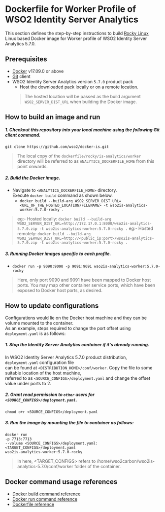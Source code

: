 # Dockerfile for Worker Profile of WSO2 Identity Server Analytics #

This section defines the step-by-step instructions to build [Rocky Linux](https://hub.docker.com/_/rockylinux/) Linux based Docker image for Worker profile of
WSO2 Identity Server Analytics 5.7.0.

## Prerequisites

* [Docker](https://www.docker.com/get-docker) v17.09.0 or above
* [Git](https://git-scm.com/book/en/v2/Getting-Started-Installing-Git) client
* WSO2 Identity Server Analytics version `5.7.0` product pack
   + Host the downloaded pack locally or on a remote location.
   > The hosted location will be passed as the build argument `WSO2_SERVER_DIST_URL` when building the Docker image. 

## How to build an image and run

##### 1. Checkout this repository into your local machine using the following Git client command.

```
git clone https://github.com/wso2/docker-is.git
```

> The local copy of the `dockerfile/rocky/is-analytics/worker` directory will be referred to as `ANALYTICS_DOCKERFILE_HOME` from this point onwards.

##### 2. Build the Docker image.

- Navigate to `<ANALYTICS_DOCKERFILE_HOME>` directory. <br>
  Execute `docker build` command as shown below.
    + `docker build --build-arg WSO2_SERVER_DIST_URL=<URL_OF_THE_HOSTED_LOCATION/FILENAME> -t wso2is-analytics-worker:5.7.0-rocky .`

> eg:- Hosted locally: `docker build --build-arg WSO2_SERVER_DIST_URL=http://172.17.0.1:8000/wso2is-analytics-5.7.0.zip -t wso2is-analytics-worker:5.7.0-rocky .`
> eg:- Hosted remotely: `docker build --build-arg WSO2_SERVER_DIST_URL=http://<public_ip:port>/wso2is-analytics-5.7.0.zip -t wso2is-analytics-worker:5.7.0-rocky .`

##### 3. Running Docker images specific to each profile.

- `docker run -p 9090:9090 -p 9091:9091 wso2is-analytics-worker:5.7.0-rocky`

>Here, only port 9090 and 9091 have been mapped to Docker host ports.
You may map other container service ports, which have been exposed to Docker host ports, as desired.

## How to update configurations

Configurations would lie on the Docker host machine and they can be volume mounted to the container. <br>
As an example, steps required to change the port offset using `deployment.yaml` is as follows:

##### 1. Stop the Identity Server Analytics container if it's already running.

In WSO2 Identity Server Analytics 5.7.0 product distribution, `deployment.yaml` configuration file <br>
can be found at `<DISTRIBUTION_HOME>/conf/worker`. Copy the file to some suitable location of the host machine, <br>
referred to as `<SOURCE_CONFIGS>/deployment.yaml` and change the offset value under ports to 2.

##### 2. Grant read permission to `other` users for `<SOURCE_CONFIGS>/deployment.yaml`.

```
chmod o+r <SOURCE_CONFIGS>/deployment.yaml
```

##### 3. Run the image by mounting the file to container as follows:

```
docker run 
-p 7713:7713
--volume <SOURCE_CONFIGS>/deployment.yaml:<TARGET_CONFIGS>/deployment.yaml
wso2is-analytics-worker:5.7.0-rocky
```

> In here, <TARGET_CONFIGS> refers to /home/wso2carbon/wso2is-analytics-5.7.0/conf/worker folder of the container.

## Docker command usage references

* [Docker build command reference](https://docs.docker.com/engine/reference/commandline/build/)
* [Docker run command reference](https://docs.docker.com/engine/reference/run/)
* [Dockerfile reference](https://docs.docker.com/engine/reference/builder/)
